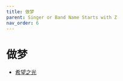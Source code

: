 ```yaml
---
title: 做梦
parent: Singer or Band Name Starts with Z
nav_order: 6
---
```


# 做梦

- [希望之光](/lyrics/Zuo_Meng/xiwangzhiguang)
